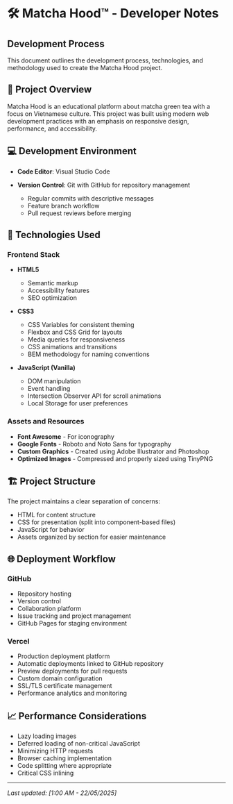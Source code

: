 # 🛠️ Matcha Hood™ - Developer Notes

## Development Process

This document outlines the development process, technologies, and methodology used to create the Matcha Hood project.

## 🚀 Project Overview

Matcha Hood is an educational platform about matcha green tea with a focus on Vietnamese culture. This project was built using modern web development practices with an emphasis on responsive design, performance, and accessibility.

## 💻 Development Environment

- **Code Editor**: Visual Studio Code

- **Version Control**: Git with GitHub for repository management
  - Regular commits with descriptive messages
  - Feature branch workflow
  - Pull request reviews before merging

## 🔧 Technologies Used

### Frontend Stack
- **HTML5**
  - Semantic markup
  - Accessibility features
  - SEO optimization
  
- **CSS3**
  - CSS Variables for consistent theming
  - Flexbox and CSS Grid for layouts
  - Media queries for responsiveness
  - CSS animations and transitions
  - BEM methodology for naming conventions
  
- **JavaScript (Vanilla)**
  - DOM manipulation
  - Event handling
  - Intersection Observer API for scroll animations
  - Local Storage for user preferences

### Assets and Resources
- **Font Awesome** - For iconography
- **Google Fonts** - Roboto and Noto Sans for typography
- **Custom Graphics** - Created using Adobe Illustrator and Photoshop
- **Optimized Images** - Compressed and properly sized using TinyPNG

## 🏗️ Project Structure

The project maintains a clear separation of concerns:
- HTML for content structure
- CSS for presentation (split into component-based files)
- JavaScript for behavior
- Assets organized by section for easier maintenance

## 🌐 Deployment Workflow

### GitHub
- Repository hosting
- Version control
- Collaboration platform
- Issue tracking and project management
- GitHub Pages for staging environment

### Vercel
- Production deployment platform
- Automatic deployments linked to GitHub repository
- Preview deployments for pull requests
- Custom domain configuration
- SSL/TLS certificate management
- Performance analytics and monitoring

## 📈 Performance Considerations

- Lazy loading images
- Deferred loading of non-critical JavaScript
- Minimizing HTTP requests
- Browser caching implementation
- Code splitting where appropriate
- Critical CSS inlining

---

*Last updated: [1:00 AM - 22/05/2025]*
